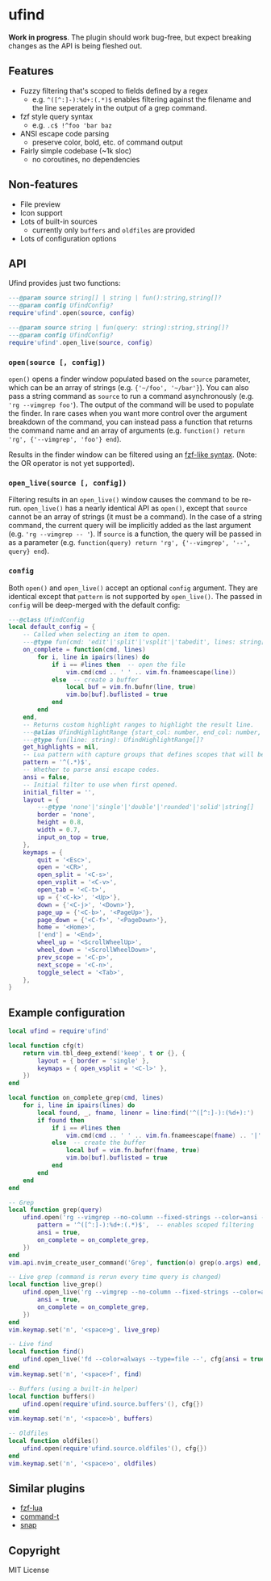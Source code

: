 ufind
=====

**Work in progress**. The plugin should work bug-free, but expect breaking changes as the API is
being fleshed out.

Features
--------
  - Fuzzy filtering that's scoped to fields defined by a regex
    - e.g. `^([^:]-):%d+:(.*)$` enables filtering against the filename and the line seperately in
      the output of a grep command.
  - fzf style query syntax
    - e.g. `.c$ !^foo 'bar baz`
  - ANSI escape code parsing
    - preserve color, bold, etc. of command output
  - Fairly simple codebase (~1k sloc)
    - no coroutines, no dependencies

Non-features
------------
  - File preview
  - Icon support
  - Lots of built-in sources
    - currently only `buffers` and `oldfiles` are provided
  - Lots of configuration options

API
---
Ufind provides just two functions:

```lua
---@param source string[] | string | fun():string,string[]?
---@param config UfindConfig?
require'ufind'.open(source, config)

---@param source string | fun(query: string):string,string[]?
---@param config UfindConfig?
require'ufind'.open_live(source, config)
```

### `open(source [, config])`

`open()` opens a finder window populated based on the `source` parameter, which can be an array of
strings (e.g. `{'~/foo', '~/bar'}`). You can also pass a string command as `source` to run a command
asynchronously (e.g. `'rg --vimgrep foo'`). The output of the command will be used to populate the
finder. In rare cases when you want more control over the argument breakdown of the command, you can
instead pass a function that returns the command name and an array of arguments (e.g. `function()
return 'rg', {'--vimgrep', 'foo'} end`).

Results in the finder window can be filtered using an [fzf-like
syntax](https://github.com/junegunn/fzf/#search-syntax). (Note: the OR operator is not yet
supported).

### `open_live(source [, config])`

Filtering results in an `open_live()` window causes the command to be re-run. `open_live()` has a
nearly identical API as `open()`, except that `source` cannot be an array of strings (it must be a
command). In the case of a string command, the current query will be implicitly added as the last
argument (e.g. `'rg --vimgrep -- '`). If `source` is a function, the query will be passed in as a
parameter (e.g. `function(query) return 'rg', {'--vimgrep', '--', query} end`).

### `config`

Both `open()` and `open_live()` accept an optional `config` argument. They are identical except that
`pattern` is not supported by `open_live()`. The passed in `config` will be deep-merged with the
default config:

```lua
---@class UfindConfig
local default_config = {
    -- Called when selecting an item to open.
    ---@type fun(cmd: 'edit'|'split'|'vsplit'|'tabedit', lines: string[])
    on_complete = function(cmd, lines)
        for i, line in ipairs(lines) do
            if i == #lines then  -- open the file
                vim.cmd(cmd .. ' ' .. vim.fn.fnameescape(line))
            else  -- create a buffer
                local buf = vim.fn.bufnr(line, true)
                vim.bo[buf].buflisted = true
            end
        end
    end,
    -- Returns custom highlight ranges to highlight the result line.
    ---@alias UfindHighlightRange {start_col: number, end_col: number, hl_group: string}
    ---@type fun(line: string): UfindHighlightRange[]?
    get_highlights = nil,
    -- Lua pattern with capture groups that defines scopes that will be queried individually.
    pattern = '^(.*)$',
    -- Whether to parse ansi escape codes.
    ansi = false,
    -- Initial filter to use when first opened.
    initial_filter = '',
    layout = {
        ---@type 'none'|'single'|'double'|'rounded'|'solid'|string[]
        border = 'none',
        height = 0.8,
        width = 0.7,
        input_on_top = true,
    },
    keymaps = {
        quit = '<Esc>',
        open = '<CR>',
        open_split = '<C-s>',
        open_vsplit = '<C-v>',
        open_tab = '<C-t>',
        up = {'<C-k>', '<Up>'},
        down = {'<C-j>', '<Down>'},
        page_up = {'<C-b>', '<PageUp>'},
        page_down = {'<C-f>', '<PageDown>'},
        home = '<Home>',
        ['end'] = '<End>',
        wheel_up = '<ScrollWheelUp>',
        wheel_down = '<ScrollWheelDown>',
        prev_scope = '<C-p>',
        next_scope = '<C-n>',
        toggle_select = '<Tab>',
    },
}
```

Example configuration
---------------------
```lua
local ufind = require'ufind'

local function cfg(t)
    return vim.tbl_deep_extend('keep', t or {}, {
        layout = { border = 'single' },
        keymaps = { open_vsplit = '<C-l>' },
    })
end

local function on_complete_grep(cmd, lines)
    for i, line in ipairs(lines) do
        local found, _, fname, linenr = line:find('^([^:]-):(%d+):')
        if found then
            if i == #lines then
                vim.cmd(cmd .. ' ' .. vim.fn.fnameescape(fname) .. '|' .. linenr)
            else  -- create the buffer
                local buf = vim.fn.bufnr(fname, true)
                vim.bo[buf].buflisted = true
            end
        end
    end
end

-- Grep
local function grep(query)
    ufind.open('rg --vimgrep --no-column --fixed-strings --color=ansi -- ' .. query, cfg{
        pattern = '^([^:]-):%d+:(.*)$',  -- enables scoped filtering
        ansi = true,
        on_complete = on_complete_grep,
    })
end
vim.api.nvim_create_user_command('Grep', function(o) grep(o.args) end, {nargs = '+'})

-- Live grep (command is rerun every time query is changed)
local function live_grep()
    ufind.open_live('rg --vimgrep --no-column --fixed-strings --color=ansi -- ', cfg{
        ansi = true,
        on_complete = on_complete_grep,
    })
end
vim.keymap.set('n', '<space>g', live_grep)

-- Live find
local function find()
    ufind.open_live('fd --color=always --type=file --', cfg{ansi = true})
end
vim.keymap.set('n', '<space>f', find)

-- Buffers (using a built-in helper)
local function buffers()
    ufind.open(require'ufind.source.buffers'(), cfg{})
end
vim.keymap.set('n', '<space>b', buffers)

-- Oldfiles
local function oldfiles()
    ufind.open(require'ufind.source.oldfiles'(), cfg{})
end
vim.keymap.set('n', '<space>o', oldfiles)
```

Similar plugins
---------------
  - [fzf-lua](https://github.com/ibhagwan/fzf-lua)
  - [command-t](https://github.com/wincent/command-t/)
  - [snap](https://github.com/camspiers/snap)

Copyright
---------
MIT License

